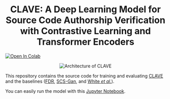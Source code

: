 <h1 align="center">CLAVE: A Deep Learning Model for Source Code Authorship Verification with Contrastive Learning and Transformer Encoders</h1>

<a target="_blank" href="https://colab.research.google.com/github/davidaf3/CLAVE/blob/master/src/run_clave.ipynb">
  <img src="https://colab.research.google.com/assets/colab-badge.svg" alt="Open In Colab"/>
</a>

<p align="center">
    <img src="https://raw.githubusercontent.com/davidaf3/CLAVE/master/figures/model_architecture.svg" alt="Architecture of CLAVE" />
</p>

This repository contains the source code for training and evaluating [CLAVE](https://www.reflection.uniovi.es/bigcode/download/2024/CLAVE/) and the baselines ([FDR](https://github.com/davidaf3/CLAVE/tree/master/src/fdr), [SCS-Gan](https://github.com/davidaf3/CLAVE/tree/master/src/scs_gan), and [White *et al.*](https://github.com/davidaf3/CLAVE/tree/master/src/white_sprague)).

You can easily run the model with this [Jupyter Notebook](https://github.com/davidaf3/CLAVE/blob/master/src/run_clave.ipynb).
